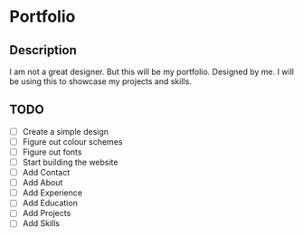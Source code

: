 # Portfolio

## Description

I am not a great designer. But this will be my portfolio. Designed by me. I will be using this to showcase my projects and skills.

## TODO

- [ ] Create a simple design
- [ ] Figure out colour schemes
- [ ] Figure out fonts
- [ ] Start building the website
- [ ] Add Contact
- [ ] Add About
- [ ] Add Experience
- [ ] Add Education
- [ ] Add Projects
- [ ] Add Skills

